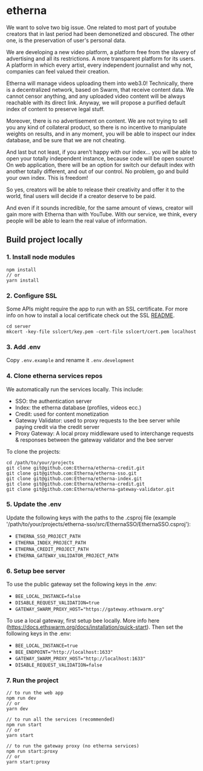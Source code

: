 # etherna

We want to solve two big issue. One related to most part of youtube creators that in last period had been demonetized and obscured. The other one, is the preservation of user's personal data.

We are developing a new video platform, a platform free from the slavery of advertising and all its restrictions. A more transparent platform for its users. A platform in which every artist, every independent journalist and why not, companies can feel valued their creation.

Etherna will manage videos uploading them into web3.0! Technically, there is a decentralized network, based on Swarm, that receive content data. We cannot censor anything, and any uploaded video content will be always reachable with its direct link. Anyway, we will propose a purified default index of content to preserve legal stuff.

Moreover, there is no advertisement on content. We are not trying to sell you any kind of collateral product, so there is no incentive to manipulate weights on results, and in any moment, you will be able to inspect our index database, and be sure that we are not cheating.

And last but not least, if you aren’t happy with our index... you will be able to open your totally independent instance, because code will be open source! On web application, there will be an option for switch our default index with another totally different, and out of our control. No problem, go and build your own index. This is freedom!

So yes, creators will be able to release their creativity and offer it to the world, final users will decide if a creator deserve to be paid.

And even if it sounds incredible, for the same amount of views, creator will gain more with Etherna than with YouTube.
With our service, we think, every people will be able to learn the real value of information.

## Build project locally

### 1. Install node modules

```
npm install
// or
yarn install
```

### 2. Configure SSL

Some APIs might require the app to run with an SSL certificate.
For more info on how to install a local certificate check out the SSL [README](/server/sslcert/README.md).

```
cd server
mkcert -key-file sslcert/key.pem -cert-file sslcert/cert.pem localhost
```

### 3. Add .env

Copy `.env.example` and rename it `.env.development`

### 4. Clone etherna services repos

We automatically run the services locally. This include:

- SSO: the authentication server
- Index: the etherna database (profiles, videos ecc.)
- Credit: used for content monetization
- Gateway Validator: used to proxy requests to the bee server while paying credit via the credit server
- Proxy Gateway: A local proxy middleware used to interchange requests & responses between the gateway validator and the bee server

To clone the projects:

```
cd /path/to/your/projects
git clone git@github.com:Etherna/etherna-credit.git
git clone git@github.com:Etherna/etherna-sso.git
git clone git@github.com:Etherna/etherna-index.git
git clone git@github.com:Etherna/etherna-credit.git
git clone git@github.com:Etherna/etherna-gateway-validator.git
```

### 5. Update the .env

Update the following keys with the paths to the .csproj file (example '/path/to/your/projects/etherna-sso/src/EthernaSSO/EthernaSSO.csproj'):

- `ETHERNA_SSO_PROJECT_PATH`
- `ETHERNA_INDEX_PROJECT_PATH`
- `ETHERNA_CREDIT_PROJECT_PATH`
- `ETHERNA_GATEWAY_VALIDATOR_PROJECT_PATH`

### 6. Setup bee server

To use the public gateway set the following keys in the .env:

- `BEE_LOCAL_INSTANCE=false`
- `DISABLE_REQUEST_VALIDATION=true`
- `GATEWAY_SWARM_PROXY_HOST="https://gateway.ethswarm.org"`

To use a local gateway, first setup bee locally. More info here (https://docs.ethswarm.org/docs/installation/quick-start).
Then set the following keys in the .env:

- `BEE_LOCAL_INSTANCE=true`
- `BEE_ENDPOINT="http://localhost:1633"`
- `GATEWAY_SWARM_PROXY_HOST="http://localhost:1633"`
- `DISABLE_REQUEST_VALIDATION=false`

### 7. Run the project

```
// to run the web app
npm run dev
// or
yarn dev

// to run all the services (recommended)
npm run start
// or
yarn start

// to run the gateway proxy (no etherna services)
npm run start:proxy
// or
yarn start:proxy
```
